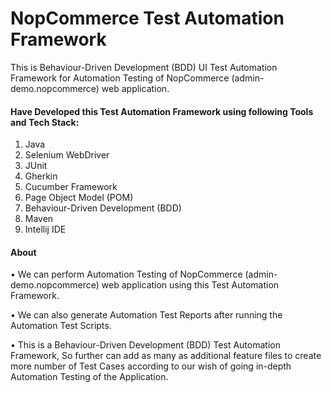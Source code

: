 # NopCommerce Test Automation Framework

This is Behaviour-Driven Development (BDD) UI Test Automation Framework for Automation Testing of NopCommerce (admin-demo.nopcommerce) web application.

#### Have Developed this Test Automation Framework using following Tools and Tech Stack:
1. Java
2. Selenium WebDriver 
3. JUnit 
4. Gherkin
5. Cucumber Framework 
6. Page Object Model (POM) 
7. Behaviour-Driven Development (BDD) 
8. Maven
9. Intellij IDE

#### About 
• We can perform Automation Testing of NopCommerce (admin-demo.nopcommerce) web application using this Test Automation Framework. 

•	We can also generate Automation Test Reports after running the Automation Test Scripts. 

•	This is a Behaviour-Driven Development (BDD) Test Automation Framework, So further can add as many as additional feature files to create more number of Test Cases according to our wish of going in-depth Automation Testing of the Application.

